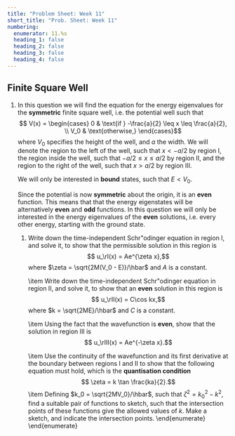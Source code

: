 ```yaml
---
title: "Problem Sheet: Week 11"
short_title: "Prob. Sheet: Week 11"
numbering:
  enumerator: 11.%s
  heading_1: false
  heading_2: false
  heading_3: false
  heading_4: false
---
```


## Finite Square Well

1. In this question we will find the equation for the energy eigenvalues for the **symmetric** finite square well, i.e. the potential well such that
	$$ V(x) = \begin{cases} 0 & \text{if } -\frac{a}{2} \leq x \leq \frac{a}{2}, \\
		V_0 & \text{otherwise,}
	\end{cases}$$
	where $V_0$ specifies the height of the well, and $a$ the width. We will denote the region to the left of the well, such that $x < -a/2$ by region I, the region inside the well, such that $-a/2 \leq x \leq a/2$ by region II, and the region to the right of the well, such that $x > a/2$ by region III. 
	
	We will only be interested in **bound** states, such that $E < V_0$. 
	
	Since the potential is now **symmetric** about the origin, it is an **even** function. This means that that the energy eigenstates will be alternatively **even** and **odd** functions. In this question we will only be interested in the energy eigenvalues of the **even** solutions, i.e. every other energy, starting with the ground state.

	1. Write down the time-independent Schr\"odinger equation in region I, and solve it, to show that the permissible solution in this region is
		$$ u_\rI(x) = Ae^{\zeta x},$$ 
		where $\zeta = \sqrt{2M(V_0 - E)}/\hbar$ and $A$ is a constant.

		\item Write down the time-independent Schr\"odinger equation in region II, and solve it, to show that an **even** solution in this region is
		$$ u_\rII(x) = C\cos kx,$$ 
		where $k = \sqrt{2ME}/\hbar$ and $C$ is a constant.

		\item Using the fact that the wavefunction is **even**, show that the solution in region III is
		$$ u_\rIII(x) = Ae^{-\zeta x}.$$ 
		
		\item Use the continuity of the wavefunction and its first derivative at the boundary between regions I and II to show that the following equation must hold, which is the **quantisation condition**
		$$ \zeta = k \tan \frac{ka}{2}.$$ 
		\item Defining $k_0 = \sqrt{2MV_0}/\hbar$, such that $\zeta^2 = k_0^2 - k^2$, find a suitable pair of functions to sketch, such that the intersection points of these functions give the allowed values of $k$. Make a sketch, and indicate the intersection points. 
	\end{enumerate}
\end{enumerate}